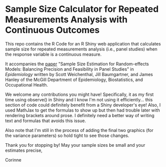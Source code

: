 # Sample Size Calculator for Repeated Measurements Analysis with Continuous Outcomes

This repo contains the R Code for an R Shiny web application that calculates sample size for repeated measurements analysis (i.e., panel studies) when the response variable is a continuous measure. 

It accompanies the [paper](https://journals.lww.com/epidem/Citation/2017/11000/Sample_Size_Estimation_for_Random_effects_Models_.9.aspx)  "Sample Size Estimation for Random-effects Models: Balancing Precision and Feasibility in Panel Studies" in *Epidemiology* written by Scott Weichenthal, Jill Baumgartner, and James Hanley of the McGill Department of Epidemiology, Biostatistics, and Occupational Health. 

We welcome any contributions you might have! Specifically, it as my first time using observe() in Shiny and I know I'm not using it efficiently... this section of code could definitely benefit from a Shiny developer's eye! Also, I used MathJax to get the formulas to show up but then had trouble later with rendering brackets around prose. I definitely need a better way of writing text and formulas that avoids this issue.

Also note that I'm still in the process of adding the final two graphics (for the variance parameters) so hold tight to see those changes. 

Thank you for stopping by! May your sample sizes be small and your estimates precise,

Corinne 
